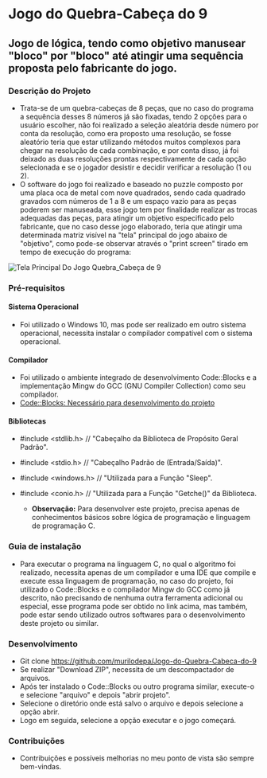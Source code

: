 # Jogo do Quebra-Cabeça do 9

## Jogo de lógica, tendo como objetivo manusear "bloco" por "bloco" até atingir uma sequência proposta pelo fabricante do jogo.

### Descrição do Projeto
   * Trata-se de um quebra-cabeças de 8 peças, que no caso do programa a sequência desses 8 números já são fixadas, tendo 2 opções para o usuário escolher, não foi realizado a seleção aleatória desde número por conta da resolução, como era proposto uma resolução, se fosse aleatório teria que estar utilizando métodos muitos complexos para chegar na resolução de cada combinação, e por conta disso, já foi deixado as duas resoluções prontas respectivamente de cada opção selecionada e se o jogador desistir e decidir verificar a resolução (1 ou 2). 
   * O software do jogo foi realizado e baseado no puzzle composto por uma placa oca de metal com nove quadrados, sendo cada quadrado gravados com números de 1 a 8 e um espaço vazio para as peças poderem ser manuseada, esse jogo tem por finalidade realizar as trocas adequadas das peças, para atingir um objetivo especificado pelo fabricante, que no caso desse jogo elaborado, teria que atingir uma determinada matriz visível na "tela" principal do jogo abaixo de "objetivo", como pode-se observar através o "print screen" tirado em tempo de execução do programa:

![Tela Principal Do Jogo Quebra_Cabeça de 9](https://user-images.githubusercontent.com/56207941/66263604-57915e00-e7cc-11e9-90aa-8d1ce3c48230.PNG "Tela Principal do Jogo, aguardando o usuário realizar um movimento")


 ### Pré-requisitos

#### Sistema Operacional
* Foi utilizado o Windows 10, mas pode ser realizado em outro sistema operacional, necessita instalar o compilador compatível com o sistema operacional.

 #### Compilador
* Foi utilizado o ambiente integrado de desenvolvimento Code::Blocks e a implementação Mingw do GCC (GNU Compiler Collection) como seu compilador.
* <a> [Code::Blocks: Necessário para desenvolvimento do projeto](http://www.codeblocks.org/downloads/26)
  
 #### Bibliotecas
* #include <stdlib.h>      // "Cabeçalho da Biblioteca de Propósito Geral Padrão".
* #include <stdio.h>       // "Cabeçalho Padrão de (Entrada/Saída)".
* #include <windows.h>     // "Utilizada para a Função "Sleep".
* #include <conio.h>       // "Utilizada para a Função "Getche()" da Biblioteca.

   * **Observação:** Para desenvolver este projeto, precisa apenas de conhecimentos básicos sobre lógica de programação e linguagem de programação C.

### Guia de instalação
* Para executar o programa na linguagem C, no qual o algoritmo foi realizado, necessita apenas de um compilador e uma IDE que compile e execute essa linguagem de programação, no caso do projeto, foi utilizado o Code::Blocks e o compilador Mingw do GCC como já descrito, não precisando de nenhuma outra ferramenta adicional ou especial, esse programa pode ser obtido no link acima, mas também, pode estar sendo utilizado outros softwares para o desenvolvimento deste projeto ou similar.

### Desenvolvimento
* Git clone https://github.com/murilodepa/Jogo-do-Quebra-Cabeca-do-9
* Se realizar "Download ZIP", necessita de um descompactador de arquivos.
* Após ter instalado o Code::Blocks ou outro programa similar, execute-o e selecione "arquivo" e depois "abrir projeto".
* Selecione o diretório onde está salvo o arquivo e depois selecione a opção abrir.
* Logo em seguida, selecione a opção executar e o jogo começará.

### Contribuições
- Contribuições e possíveis melhorias no meu ponto de vista são sempre bem-vindas.
